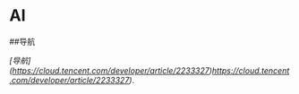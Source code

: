 # AI

##导航

*[导航]
(https://cloud.tencent.com/developer/article/2233327)https://cloud.tencent.com/developer/article/2233327)*.
